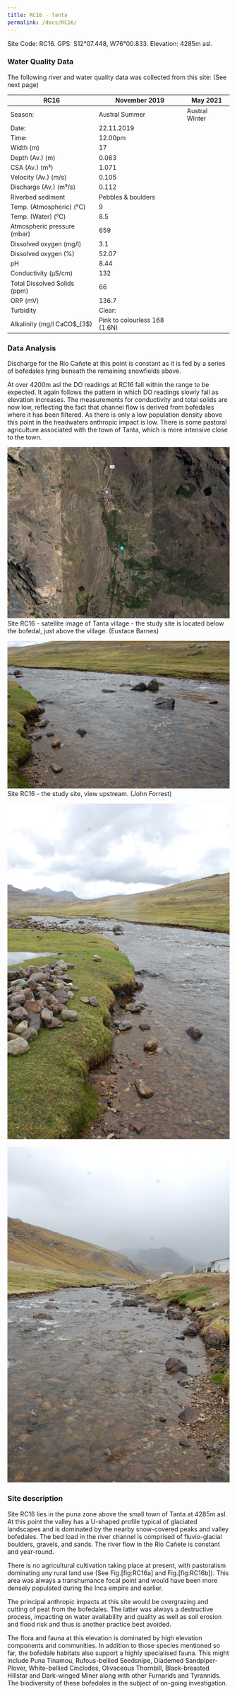 ```yaml
---
title: RC16 - Tanta
permalink: /docs/RC16/
---
```


Site Code: RC16. GPS: S12°07.448, W76°00.833. Elevation:
4285m asl.

### Water Quality Data

The following river and water quality data was collected from this site:
(See next page)

| RC16                         | November 2019                 | May 2021       |
|------------------------------|-------------------------------|----------------|
| Season:                      | Austral Summer                | Austral Winter |
| Date:                        | 22.11.2019                    |                |
| Time:                        | 12.00pm                       |                |
| Width (m)                    | 17                            |                |
| Depth (Av.) (m)              | 0.063                         |                |
| CSA (Av.) (m²)               | 1.071                         |                |
| Velocity (Av.) (m/s)         | 0.105                         |                |
| Discharge (Av.) (m³/s)       | 0.112                         |                |
| Riverbed sediment            | Pebbles \& boulders           |                |
| Temp. (Atmospheric) (°C)     | 9                             |                |
| Temp. (Water) (°C)           | 8.5                           |                |
| Atmospheric pressure (mbar)  | 659                           |                |
| Dissolved oxygen (mg/l)      | 3.1                           |                |
| Dissolved oxygen (\%)        | 52.07                         |                |
| pH                           | 8.44                          |                |
| Conductivity (µS/cm)         | 132                           |                |
| Total Dissolved Solids (ppm) | 66                            |                |
| ORP (mV)                     | 136.7                         |                |
| Turbidity                    | Clear:                        |                |
| Alkalinity (mg/l CaCO$_{3$)  | Pink to colourless 168 (1.6N) |                |

### Data Analysis

Discharge for the Rio Cañete at this point is constant as it is fed by a
series of bofedales lying beneath the remaining snowfields above.

At over 4200m asl the DO readings at RC16 fall within the range to be
expected. It again follows the pattern in which DO readings slowly fall
as elevation increases. The measurements for conductivity and total
solids are now low, reflecting the fact that channel flow is derived
from bofedales where it has been filtered. As there is only a low
population density above this point in the headwaters anthropic impact
is low. There is some pastoral agriculture associated with the town of
Tanta, which is more intensive close to the town.

![Site RC16 - satellite image of Tanta village - the study site is located below the bofedal, just above the village. (Eustace Barnes)](/assets/SiteDescriptions/RC16/R16.png) 
Site RC16 - satellite image of Tanta village - the study site is located below the bofedal, just above the village. (Eustace Barnes)


![Site RC16 - the study site, view upstream. (John Forrest)](/assets/SiteDescriptions/RC16/RC16.%2022-11.19%20-%20R.Canete%20study%20site.JPG)
Site RC16 - the study site, view upstream. (John Forrest)


![image](/assets/SiteDescriptions/RC16/RC16.%2022-11.19%20-%20R.Canete%20view%20upstream.JPG)


![image](/assets/SiteDescriptions/RC16/RC16.%2022-11.19%20-%20R.Canete%20view%20downstream.JPG)



### Site description

Site RC16 lies in the puna zone above the small town of Tanta at 4285m
asl. At this point the valley has a U-shaped profile typical of
glaciated landscapes and is dominated by the nearby snow-covered peaks
and valley bofedales. The bed load in the river channel is comprised of
fluvio-glacial boulders, gravels, and sands. The river flow in the Rio
Cañete is constant and year-round.

There is no agricultural cultivation taking place at present, with
pastoralism dominating any rural land use (See Fig.[fig:RC16a] and
Fig.[fig:RC16b]). This area was always a transhumance focal point and
would have been more densely populated during the Inca empire and
earlier.

The principal anthropic impacts at this site would be overgrazing and
cutting of peat from the bofedales. The latter was always a destructive
process, impacting on water availability and quality as well as soil
erosion and flood risk and thus is another practice best avoided.

The flora and fauna at this elevation is dominated by high elevation
components and communities. In addition to those species mentioned so
far, the bofedale habitats also support a highly specialised fauna. This
might include Puna Tinamou, Rufous-bellied Seedsnipe, Diademed
Sandpiper-Plover, White-bellied Cinclodes, Olivaceous Thornbill,
Black-breasted Hillstar and Dark-winged Miner along with other Furnarids
and Tyrannids. The biodiversity of these bofedales is the subject of
on-going investigation.